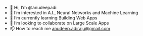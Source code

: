 - 👋 Hi, I’m @anudeepadi
- 👀 I’m interested in A.I., Neural Networks and Machine Learning
- 🌱 I’m currently learning Building Web Apps
- 💞️ I’m looking to collaborate on Large Scale Apps
- 📫 How to reach me anudeep.adiraju@gmail.com

<!---
anudeepadi/anudeepadi is a ✨ special ✨ repository because its `README.md` (this file) appears on your GitHub profile.
You can click the Preview link to take a look at your changes.
--->
